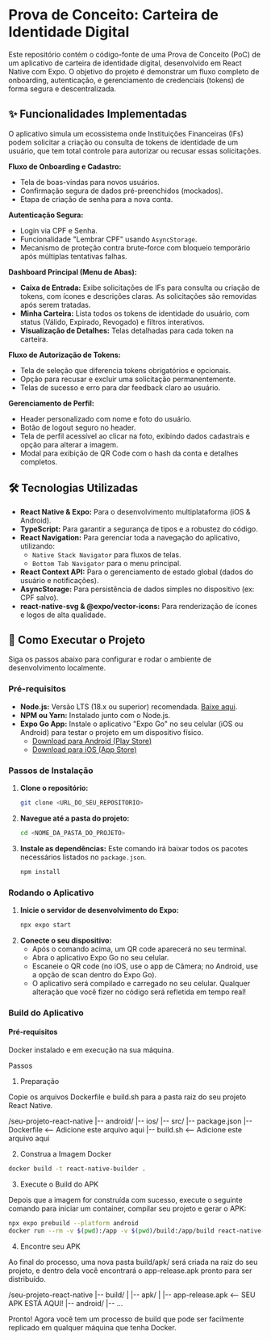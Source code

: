 # Prova de Conceito: Carteira de Identidade Digital

Este repositório contém o código-fonte de uma Prova de Conceito (PoC) de um aplicativo de carteira de identidade digital, desenvolvido em React Native com Expo. O objetivo do projeto é demonstrar um fluxo completo de onboarding, autenticação, e gerenciamento de credenciais (tokens) de forma segura e descentralizada.

## ✨ Funcionalidades Implementadas

O aplicativo simula um ecossistema onde Instituições Financeiras (IFs) podem solicitar a criação ou consulta de tokens de identidade de um usuário, que tem total controle para autorizar ou recusar essas solicitações.

**Fluxo de Onboarding e Cadastro:**
* Tela de boas-vindas para novos usuários.
* Confirmação segura de dados pré-preenchidos (mockados).
* Etapa de criação de senha para a nova conta.

**Autenticação Segura:**
* Login via CPF e Senha.
* Funcionalidade "Lembrar CPF" usando `AsyncStorage`.
* Mecanismo de proteção contra brute-force com bloqueio temporário após múltiplas tentativas falhas.

**Dashboard Principal (Menu de Abas):**
* **Caixa de Entrada:** Exibe solicitações de IFs para consulta ou criação de tokens, com ícones e descrições claras. As solicitações são removidas após serem tratadas.
* **Minha Carteira:** Lista todos os tokens de identidade do usuário, com status (Válido, Expirado, Revogado) e filtros interativos.
* **Visualização de Detalhes:** Telas detalhadas para cada token na carteira.

**Fluxo de Autorização de Tokens:**
* Tela de seleção que diferencia tokens obrigatórios e opcionais.
* Opção para recusar e excluir uma solicitação permanentemente.
* Telas de sucesso e erro para dar feedback claro ao usuário.

**Gerenciamento de Perfil:**
* Header personalizado com nome e foto do usuário.
* Botão de logout seguro no header.
* Tela de perfil acessível ao clicar na foto, exibindo dados cadastrais e opção para alterar a imagem.
* Modal para exibição de QR Code com o hash da conta e detalhes completos.

## 🛠️ Tecnologias Utilizadas

* **React Native & Expo:** Para o desenvolvimento multiplataforma (iOS & Android).
* **TypeScript:** Para garantir a segurança de tipos e a robustez do código.
* **React Navigation:** Para gerenciar toda a navegação do aplicativo, utilizando:
    * `Native Stack Navigator` para fluxos de telas.
    * `Bottom Tab Navigator` para o menu principal.
* **React Context API:** Para o gerenciamento de estado global (dados do usuário e notificações).
* **AsyncStorage:** Para persistência de dados simples no dispositivo (ex: CPF salvo).
* **react-native-svg & @expo/vector-icons:** Para renderização de ícones e logos de alta qualidade.

## 🚀 Como Executar o Projeto

Siga os passos abaixo para configurar e rodar o ambiente de desenvolvimento localmente.

### Pré-requisitos
* **Node.js:** Versão LTS (18.x ou superior) recomendada. [Baixe aqui](https://nodejs.org/).
* **NPM ou Yarn:** Instalado junto com o Node.js.
* **Expo Go App:** Instale o aplicativo "Expo Go" no seu celular (iOS ou Android) para testar o projeto em um dispositivo físico.
    * [Download para Android (Play Store)](https://play.google.com/store/apps/details?id=host.exp.exponent)
    * [Download para iOS (App Store)](https://apps.apple.com/us/app/expo-go/id982107779)

### Passos de Instalação
1.  **Clone o repositório:**
    ```bash
    git clone <URL_DO_SEU_REPOSITORIO>
    ```
2.  **Navegue até a pasta do projeto:**
    ```bash
    cd <NOME_DA_PASTA_DO_PROJETO>
    ```
3.  **Instale as dependências:**
    Este comando irá baixar todos os pacotes necessários listados no `package.json`.
    ```bash
    npm install
    ```

### Rodando o Aplicativo
1.  **Inicie o servidor de desenvolvimento do Expo:**
    ```bash
    npx expo start
    ```
2.  **Conecte o seu dispositivo:**
    * Após o comando acima, um QR code aparecerá no seu terminal.
    * Abra o aplicativo Expo Go no seu celular.
    * Escaneie o QR code (no iOS, use o app de Câmera; no Android, use a opção de scan dentro do Expo Go).
    * O aplicativo será compilado e carregado no seu celular. Qualquer alteração que você fizer no código será refletida em tempo real!

### Build do Aplicativo

#### Pré-requisitos

Docker instalado e em execução na sua máquina.

Passos

1. Preparação

Copie os arquivos Dockerfile e build.sh para a pasta raiz do seu projeto React Native.

/seu-projeto-react-native
|-- android/
|-- ios/
|-- src/
|-- package.json
|-- Dockerfile      <-- Adicione este arquivo aqui
|-- build.sh        <-- Adicione este arquivo aqui


2. Construa a Imagem Docker

```bash
docker build -t react-native-builder .
```

3. Execute o Build do APK

Depois que a imagem for construída com sucesso, execute o seguinte comando para iniciar um container, compilar seu projeto e gerar o APK:

```bash
npx expo prebuild --platform android
docker run --rm -v $(pwd):/app -v $(pwd)/build:/app/build react-native-builder
```

4. Encontre seu APK

Ao final do processo, uma nova pasta build/apk/ será criada na raiz do seu projeto, e dentro dela você encontrará o app-release.apk pronto para ser distribuído.

/seu-projeto-react-native
|-- build/
|   |-- apk/
|       |-- app-release.apk   <-- SEU APK ESTÁ AQUI!
|-- android/
|-- ...

Pronto! Agora você tem um processo de build que pode ser facilmente replicado em qualquer máquina que tenha Docker.